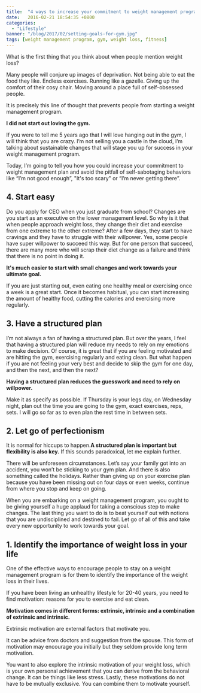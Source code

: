 ```yaml
---
title:  "4 ways to increase your commitment to weight management program"
date:   2016-02-21 18:54:35 +0800
categories:
  - "Lifestyle"
banner: "/blog/2017/02/setting-goals-for-gym.jpg"
tags: [weight management program, gym, weight loss, fitness]
---
```


What is the first thing that you think about when people mention weight loss?

Many people will conjure up images of deprivation. Not being able to eat the food they like. Endless exercises. Running like a gazelle. Giving up the comfort of their cosy chair. Moving around a place full of self-obsessed people.

It is precisely this line of thought that prevents people from starting a weight management program.

**I did not start out loving the gym.**

If you were to tell me 5 years ago that I will love hanging out in the gym, I will think that you are crazy. I’m not selling you a castle in the cloud, I’m talking about sustainable changes that will stage you up for success in your weight management program.

Today, I’m going to tell you how you could increase your commitment to weight management plan and avoid the pitfall of self-sabotaging behaviors like “I’m not good enough”, "It's too scary" or “I’m never getting there”.

## 4. Start easy
Do you apply for CEO when you just graduate from school? Changes are you start as an executive on the lower management level. So why is it that when people approach weight loss, they change their diet and exercise from one extreme to the other extreme? After a few days, they start to have cravings and they have to struggle with their willpower. Yes, some people have super willpower to succeed this way. But for one person that succeed, there are many more who will scrap their diet change as a failure and think that there is no point in doing it.

**It's much easier to start with small changes and work towards your ultimate goal.**

If you are just starting out, even eating one healthy meal or exercising once a week is a great start. Once it becomes habitual, you can start increasing the amount of healthy food, cutting the calories and exercising more regularly.

## 3. Have a structured plan
I’m not always a fan of having a structured plan. But over the years, I feel that having a structured plan will reduce my needs to rely on my emotions to make decision. Of course, it is great that if you are feeling motivated and are hitting the gym, exercising regularly and eating clean. But what happen if you are not feeling your very best and decide to skip the gym for one day, and then the next, and then the next?

**Having a structured plan reduces the guesswork and need to rely on willpower.**

Make it as specify as possible. If Thursday is your legs day, on Wednesday night, plan out the time you are going to the gym, exact exercises, reps, sets. I will go so far as to even plan the rest time in between sets.

## 2. Let go of perfectionism
It is normal for hiccups to happen.**A structured plan is important but flexibility is also key.** If this sounds paradoxical, let me explain further.

There will be unforeseen circumstances. Let’s say your family got into an accident, you won’t be sticking to your gym plan. And there is also something called the holidays. Rather than giving up on your exercise plan because you have been missing out on four days or even weeks, continue from where you stop and keep on going.

When you are embarking on a weight management program, you ought to be giving yourself a huge applaud for taking a conscious step to make changes. The last thing you want to do is to beat yourself out with notions that you are undisciplined and destined to fail. Let go of all of this and take every new opportunity to work towards your goal.

## 1. Identify the importance of weight loss in your life
One of the effective ways to encourage people to stay on a weight management program is for them to identify the importance of the weight loss in their lives.

If you have been living an unhealthy lifestyle for 20-40 years, you need to find motivation: reasons for you to exercise and eat clean.

**Motivation comes in different forms: extrinsic, intrinsic and a combination of extrinsic and intrinsic.**

Extrinsic motivation are external factors that motivate you.

It can be advice from doctors and suggestion from the spouse. This form of motivation may encourage you initially but they seldom provide long term motivation.

You want to also explore the intrinsic motivation of your weight loss, which is your own personal achievement that you can derive from the behavioral change. It can be things like less stress. Lastly, these motivations do not have to be mutually exclusive. You can combine them to motivate yourself.
